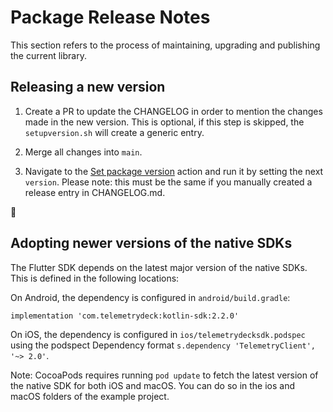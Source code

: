 # Package Release Notes

This section refers to the process of maintaining, upgrading and publishing the current library.

## Releasing a new version

1. Create a PR to update the CHANGELOG in order to mention the changes made in the new version. This is optional, if this step is skipped, the `setupversion.sh` will create a generic entry.

2. Merge all changes into `main`.

3. Navigate to the [Set package version](https://github.com/TelemetryDeck/FlutterSDK/actions/workflows/set-version.yml) action and run it by setting the next `version`. Please note: this must be the same if you manually created a release entry in CHANGELOG.md.

🏁

## Adopting newer versions of the native SDKs

The Flutter SDK depends on the latest major version of the native SDKs. This is defined in the following locations:

On Android, the dependency is configured in `android/build.gradle`:

```
implementation 'com.telemetrydeck:kotlin-sdk:2.2.0'
```

On iOS, the dependency is configured in `ios/telemetrydecksdk.podspec` using the podspect Dependency format `s.dependency 'TelemetryClient', '~> 2.0'`.

Note: CocoaPods requires running `pod update` to fetch the latest version of the native SDK for both iOS and macOS. You can do so in the ios and macOS folders of the example project.
